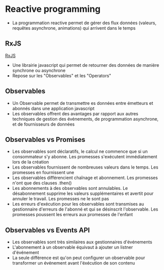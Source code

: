 # Reactive programming
* La programmation reactive permet de gérer des flux données (valeurs, requêtes asynchrone, animations) qui arrivent dans le temps

## RxJS
[RxJS](http://reactivex.io/)
* Une librairie javascript qui permet de retourner des données de manière synchrone ou asynchrone
* Repose sur les "Observables" et les "Operators"

## Observables
* Un Observable permet de transmettre es données entre émetteurs et abonnés dans une application javascript
* Les observables offrent des avantages par rapport aux autres techniques de gestion des événements, de programmation asynchrone, et de fournisseurs de données

## Observables vs Promises
* Les observables sont déclaratifs, le calcul ne commence que si un consommateur s'y abonne. Les promesses s'exécutent immédiatement lors de la création
* Les observables fournissent de nombreuses valeurs dans le temps. Les promesses en fournissent une
* Les observables différencient chaînage et abonnement. Les promesses n'ont que des clauses .then()
* Les abonnements à des observables sont annulables. Le désabonnement supprime les valeurs supplémentaires et avertit pour annuler le travail. Les promesses ne le sont pas
* Les erreurs d'exécution pour les observables sont transmises au gestionnaire d'erreurs de l'abonné et qui se désinscrit l'observable. Les promesses poussent les erreurs aux promesses de l'enfant

## Observables vs Events API
* Les observables sont très similaires aux gestionnaires d'événements
* L'abonnement à un observable équivaut à ajouter un listner d'événement
* La seule différence est qu'on peut configurer un observable pour transformer un événement avant l'éxécution de son contenu